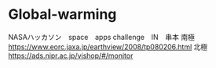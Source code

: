 # Global-warming

NASAハッカソン　space　apps challenge　IN　串本
南極
https://www.eorc.jaxa.jp/earthview/2008/tp080206.html
北極
https://ads.nipr.ac.jp/vishop/#/monitor


